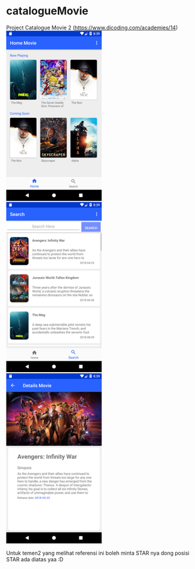 # catalogueMovie
Project Catalogue Movie 2 (https://www.dicoding.com/academies/14)
<img src="Images/1.png" width="256">&nbsp;&nbsp;&nbsp;
<img src="Images/2.png" width="256">&nbsp;&nbsp;&nbsp;
<img src="Images/3.png" width="256">&nbsp;&nbsp;&nbsp;

Untuk temen2 yang melihat referensi ini boleh minta STAR nya dong posisi STAR ada diatas yaa :D
